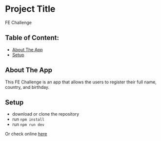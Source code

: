 # Project Title
FE Challenge 

## Table of Content:
- [About The App](#about-the-app)
- [Setup](#setup)

## About The App
This FE Challenge is an app that allows the users to register their full name, country, and birthday.

## Setup
- download or clone the repository
- run `npm install`
- run `npm run dev`


Or check online [here](https://fe-exercise-andre-cruz.vercel.app/)
